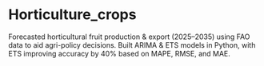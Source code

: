 # Horticulture_crops
Forecasted horticultural fruit production & export (2025–2035) using FAO data to aid agri-policy decisions.
Built ARIMA & ETS models in Python, with ETS improving accuracy by 40% based on MAPE, RMSE, and MAE.
